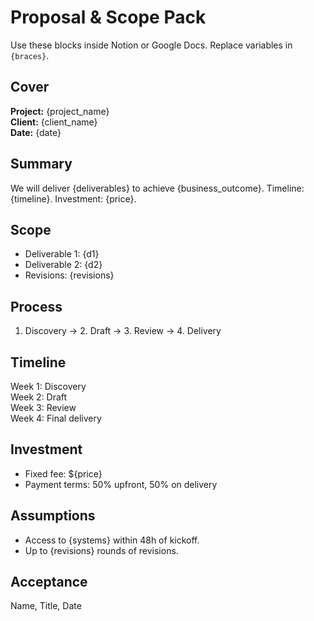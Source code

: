 # Proposal & Scope Pack

Use these blocks inside Notion or Google Docs. Replace variables in `{braces}`.

## Cover
**Project:** {project_name}  
**Client:** {client_name}  
**Date:** {date}

## Summary
We will deliver {deliverables} to achieve {business_outcome}. Timeline: {timeline}. Investment: {price}.

## Scope
- Deliverable 1: {d1}
- Deliverable 2: {d2}
- Revisions: {revisions}

## Process
1. Discovery → 2. Draft → 3. Review → 4. Delivery

## Timeline
Week 1: Discovery  
Week 2: Draft  
Week 3: Review  
Week 4: Final delivery

## Investment
- Fixed fee: ${price}
- Payment terms: 50% upfront, 50% on delivery

## Assumptions
- Access to {systems} within 48h of kickoff.
- Up to {revisions} rounds of revisions.

## Acceptance
Name, Title, Date
